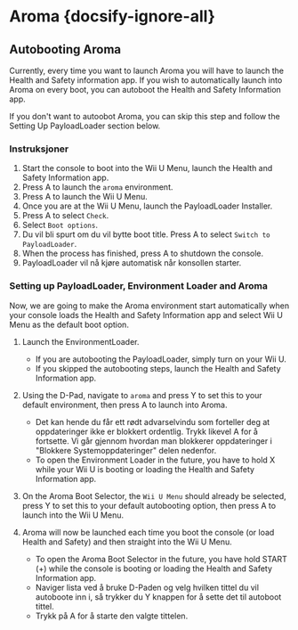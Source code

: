 # Aroma {docsify-ignore-all}

## Autobooting Aroma

Currently, every time you want to launch Aroma you will have to launch the Health and Safety information app. If you wish to automatically launch into Aroma on every boot, you can autoboot the Health and Safety Information app.

If you don't want to autoobot Aroma, you can skip this step and follow the Setting Up PayloadLoader section below.

### Instruksjoner

1. Start the console to boot into the Wii U Menu, launch the Health and Safety Information app.
2. Press A to launch the `aroma` environment.
3. Press A to launch the Wii U Menu.
4. Once you are at the Wii U Menu, launch the PayloadLoader Installer.
5. Press A to select `Check`.
6. Select `Boot options`.
7. Du vil bli spurt om du vil bytte boot title. Press A to select `Switch to PayloadLoader`.
8. When the process has finished, press A to shutdown the console.
9. PayloadLoader vil nå kjøre automatisk når konsollen starter.

### Setting up PayloadLoader, Environment Loader and Aroma

Now, we are going to make the Aroma environment start automatically when your console loads the Health and Safety Information app and select Wii U Menu as the default boot option.

1. Launch the EnvironmentLoader.
   - If you are autobooting the PayloadLoader, simply turn on your Wii U.
   - If you skipped the autobooting steps, launch the Health and Safety Information app.

2. Using the D-Pad, navigate to `aroma` and press Y to set this to your default environment, then press A to launch into Aroma.
   - Det kan hende du får ett rødt advarselvindu som forteller deg at oppdateringer ikke er blokkert ordentlig. Trykk likevel A for å fortsette. Vi går gjennom hvordan man blokkerer oppdateringer i "Blokkere Systemoppdateringer" delen nedenfor.
   - To open the Environment Loader in the future, you have to hold X while your Wii U is booting or loading the Health and Safety Information app.

3. On the Aroma Boot Selector, the `Wii U Menu` should already be selected, press Y to set this to your default autobooting option, then press A to launch into the Wii U Menu.

4. Aroma will now be launched each time you boot the console (or load Health and Safety) and then straight into the Wii U Menu.
   - To open the Aroma Boot Selector in the future, you have hold START (+) while the console is booting or loading the Health and Safety Information app.
   - Naviger lista ved å bruke D-Paden og velg hvilken tittel du vil autoboote inn i, så trykker du Y knappen for å sette det til autoboot tittel.
   - Trykk på A for å starte den valgte tittelen.
